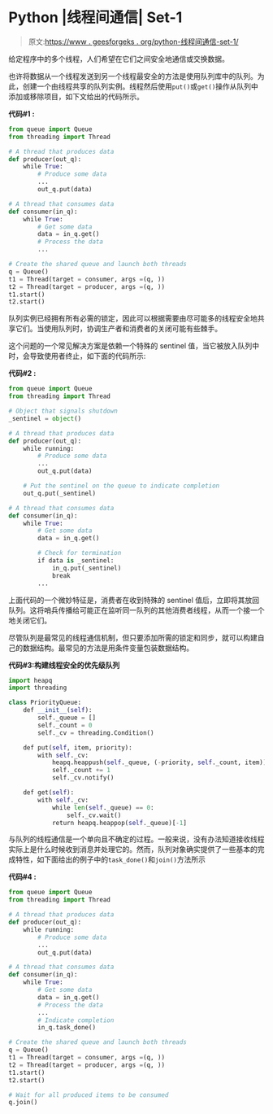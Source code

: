 # Python |线程间通信| Set-1

> 原文:[https://www . geesforgeks . org/python-线程间通信-set-1/](https://www.geeksforgeeks.org/python-communicating-between-threads-set-1/)

给定程序中的多个线程，人们希望在它们之间安全地通信或交换数据。

也许将数据从一个线程发送到另一个线程最安全的方法是使用队列库中的队列。为此，创建一个由线程共享的队列实例。线程然后使用`put()`或`get()`操作从队列中添加或移除项目，如下文给出的代码所示。

**代码#1 :**

```py
from queue import Queue
from threading import Thread

# A thread that produces data
def producer(out_q):
    while True:
        # Produce some data
        ...
        out_q.put(data)

# A thread that consumes data
def consumer(in_q):
    while True:
        # Get some data
        data = in_q.get()
        # Process the data
        ...

# Create the shared queue and launch both threads
q = Queue()
t1 = Thread(target = consumer, args =(q, ))
t2 = Thread(target = producer, args =(q, ))
t1.start()
t2.start()
```

队列实例已经拥有所有必需的锁定，因此可以根据需要由尽可能多的线程安全地共享它们。当使用队列时，协调生产者和消费者的关闭可能有些棘手。

这个问题的一个常见解决方案是依赖一个特殊的 sentinel 值，当它被放入队列中时，会导致使用者终止，如下面的代码所示:

**代码#2 :**

```py
from queue import Queue
from threading import Thread

# Object that signals shutdown
_sentinel = object()

# A thread that produces data
def producer(out_q):
    while running:
        # Produce some data
        ...
        out_q.put(data)

    # Put the sentinel on the queue to indicate completion
    out_q.put(_sentinel)

# A thread that consumes data
def consumer(in_q):
    while True:
        # Get some data
        data = in_q.get()

        # Check for termination
        if data is _sentinel:
            in_q.put(_sentinel)
            break
        ...
```

上面代码的一个微妙特征是，消费者在收到特殊的 sentinel 值后，立即将其放回队列。这将哨兵传播给可能正在监听同一队列的其他消费者线程，从而一个接一个地关闭它们。

尽管队列是最常见的线程通信机制，但只要添加所需的锁定和同步，就可以构建自己的数据结构。最常见的方法是用条件变量包装数据结构。

**代码#3:构建线程安全的优先级队列**

```py
import heapq
import threading

class PriorityQueue:
    def __init__(self):
        self._queue = []
        self._count = 0
        self._cv = threading.Condition()

    def put(self, item, priority):
        with self._cv:
            heapq.heappush(self._queue, (-priority, self._count, item))
            self._count += 1
            self._cv.notify()

    def get(self):
        with self._cv:
            while len(self._queue) == 0:
                self._cv.wait()
            return heapq.heappop(self._queue)[-1]
```

与队列的线程通信是一个单向且不确定的过程。一般来说，没有办法知道接收线程实际上是什么时候收到消息并处理它的。然而，队列对象确实提供了一些基本的完成特性，如下面给出的例子中的`task_done()`和`join()`方法所示

**代码#4 :**

```py
from queue import Queue
from threading import Thread

# A thread that produces data
def producer(out_q):
    while running:
        # Produce some data
        ...
        out_q.put(data)

# A thread that consumes data
def consumer(in_q):
    while True:
        # Get some data
        data = in_q.get()
        # Process the data
        ...
        # Indicate completion
        in_q.task_done()

# Create the shared queue and launch both threads
q = Queue()
t1 = Thread(target = consumer, args =(q, ))
t2 = Thread(target = producer, args =(q, ))
t1.start()
t2.start()

# Wait for all produced items to be consumed
q.join()
```